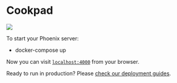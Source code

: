 # Cookpad

![](https://github.com/mrlewap/cookpad/workflows/.github/workflows/main.yml/badge.svg)

To start your Phoenix server:

  * docker-compose up

Now you can visit [`localhost:4000`](http://localhost:4000) from your browser.

Ready to run in production? Please [check our deployment guides](https://hexdocs.pm/phoenix/deployment.html).

